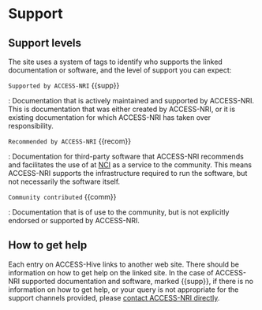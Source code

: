 # Support

## Support levels

The site uses a system of tags to identify who supports the linked documentation or software, and the level of support you can expect:

`Supported by ACCESS-NRI` {{supp}}

:    Documentation that is actively maintained and supported by ACCESS-NRI. This is documentation that was either created by ACCESS-NRI, or it is existing documentation for which ACCESS-NRI has taken over responsibility.

`Recommended by ACCESS-NRI` {{recom}}

:    Documentation for third-party software that ACCESS-NRI recommends and facilitates the use of at [NCI][nci-web] as a service to the community. This means ACCESS-NRI supports the infrastructure required to run the software, but not necessarily the software itself. 

`Community contributed` {{comm}}

:    Documentation that is of use to the community, but is not explicitly endorsed or supported by ACCESS-NRI. 

## How to get help

Each entry on ACCESS-Hive links to another web site. There should be information on how to get help on the linked site. In the case of ACCESS-NRI supported documentation and software, marked {{supp}}, if there is no information on how to get help, or your query is not appropriate for the support channels provided, please [contact ACCESS-NRI directly][contact].

[contact]: contact.md
[nci-web]: https://www.nci.org.au
